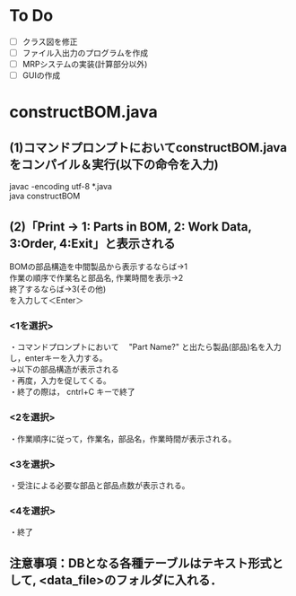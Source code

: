 # To Do
- [ ] クラス図を修正
- [ ] ファイル入出力のプログラムを作成
- [ ] MRPシステムの実装(計算部分以外)
- [ ] GUIの作成
# constructBOM.java
## (1)コマンドプロンプトにおいてconstructBOM.javaをコンパイル＆実行(以下の命令を入力)
javac -encoding utf-8 *.java<Enter>  
java constructBOM<Enter>
## (2)「Print -> 1: Parts in BOM, 2: Work Data, 3:Order, 4:Exit」と表示される  
BOMの部品構造を中間製品から表示するならば→1  
作業の順序で作業名と部品名, 作業時間を表示→2  
終了するならば→3(その他)  
を入力して＜Enter＞
### <1を選択>  
・コマンドプロンプトにおいて　 "Part Name?" と出たら製品(部品)名を入力し，enterキーを入力する。  
→以下の部品構造が表示される  
・再度，入力を促してくる。  
・終了の際は， cntrl+C キーで終了
### <2を選択>  
・作業順序に従って，作業名，部品名，作業時間が表示される。
### <3を選択>  
・受注による必要な部品と部品点数が表示される。
### <4を選択>  
・終了
## 注意事項：DBとなる各種テーブルはテキスト形式として, <data_file>のフォルダに入れる．
